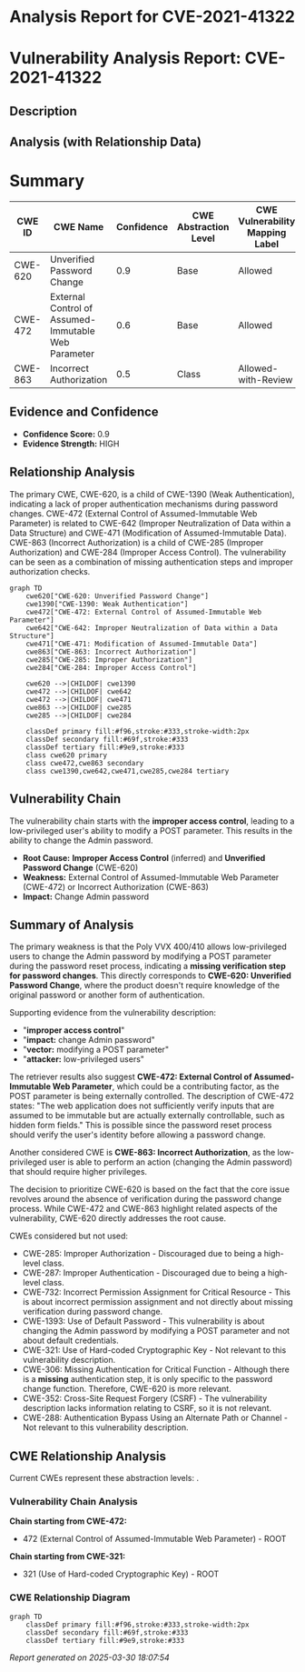 # Analysis Report for CVE-2021-41322

# Vulnerability Analysis Report: CVE-2021-41322

## Description



## Analysis (with Relationship Data)

# Summary
| CWE ID | CWE Name | Confidence | CWE Abstraction Level | CWE Vulnerability Mapping Label | CWE-Vulnerability Mapping Notes |
|---|---|---|---|---|---|
| CWE-620 | Unverified Password Change | 0.9 | Base | Allowed | Primary CWE |
| CWE-472 | External Control of Assumed-Immutable Web Parameter | 0.6 | Base | Allowed | Secondary Candidate |
| CWE-863 | Incorrect Authorization | 0.5 | Class | Allowed-with-Review | Secondary Candidate |

## Evidence and Confidence

*   **Confidence Score:** 0.9
*   **Evidence Strength:** HIGH

## Relationship Analysis
The primary CWE, CWE-620, is a child of CWE-1390 (Weak Authentication), indicating a lack of proper authentication mechanisms during password changes. CWE-472 (External Control of Assumed-Immutable Web Parameter) is related to CWE-642 (Improper Neutralization of Data within a Data Structure) and CWE-471 (Modification of Assumed-Immutable Data). CWE-863 (Incorrect Authorization) is a child of CWE-285 (Improper Authorization) and CWE-284 (Improper Access Control). The vulnerability can be seen as a combination of missing authentication steps and improper authorization checks.

```mermaid
graph TD
    cwe620["CWE-620: Unverified Password Change"]
    cwe1390["CWE-1390: Weak Authentication"]
    cwe472["CWE-472: External Control of Assumed-Immutable Web Parameter"]
    cwe642["CWE-642: Improper Neutralization of Data within a Data Structure"]
    cwe471["CWE-471: Modification of Assumed-Immutable Data"]
    cwe863["CWE-863: Incorrect Authorization"]
    cwe285["CWE-285: Improper Authorization"]
    cwe284["CWE-284: Improper Access Control"]
    
    cwe620 -->|CHILDOF| cwe1390
    cwe472 -->|CHILDOF| cwe642
    cwe472 -->|CHILDOF| cwe471
    cwe863 -->|CHILDOF| cwe285
    cwe285 -->|CHILDOF| cwe284

    classDef primary fill:#f96,stroke:#333,stroke-width:2px
    classDef secondary fill:#69f,stroke:#333
    classDef tertiary fill:#9e9,stroke:#333
    class cwe620 primary
    class cwe472,cwe863 secondary
    class cwe1390,cwe642,cwe471,cwe285,cwe284 tertiary
```

## Vulnerability Chain
The vulnerability chain starts with the **improper access control**, leading to a low-privileged user's ability to modify a POST parameter. This results in the ability to change the Admin password.
- **Root Cause:** **Improper Access Control** (inferred) and **Unverified Password Change** (CWE-620)
- **Weakness:** External Control of Assumed-Immutable Web Parameter (CWE-472) or Incorrect Authorization (CWE-863)
- **Impact:** Change Admin password

## Summary of Analysis
The primary weakness is that the Poly VVX 400/410 allows low-privileged users to change the Admin password by modifying a POST parameter during the password reset process, indicating a **missing verification step for password changes**. This directly corresponds to **CWE-620: Unverified Password Change**, where the product doesn't require knowledge of the original password or another form of authentication.

Supporting evidence from the vulnerability description:
- "**improper access control**"
- "**impact:** change Admin password"
- "**vector:** modifying a POST parameter"
- "**attacker:** low-privileged users"

The retriever results also suggest **CWE-472: External Control of Assumed-Immutable Web Parameter**, which could be a contributing factor, as the POST parameter is being externally controlled. The description of CWE-472 states: "The web application does not sufficiently verify inputs that are assumed to be immutable but are actually externally controllable, such as hidden form fields." This is possible since the password reset process should verify the user's identity before allowing a password change.

Another considered CWE is **CWE-863: Incorrect Authorization**, as the low-privileged user is able to perform an action (changing the Admin password) that should require higher privileges.

The decision to prioritize CWE-620 is based on the fact that the core issue revolves around the absence of verification during the password change process. While CWE-472 and CWE-863 highlight related aspects of the vulnerability, CWE-620 directly addresses the root cause.

CWEs considered but not used:
- CWE-285: Improper Authorization - Discouraged due to being a high-level class.
- CWE-287: Improper Authentication - Discouraged due to being a high-level class.
- CWE-732: Incorrect Permission Assignment for Critical Resource - This is about incorrect permission assignment and not directly about missing verification during password change.
- CWE-1393: Use of Default Password - This vulnerability is about changing the Admin password by modifying a POST parameter and not about default credentials.
- CWE-321: Use of Hard-coded Cryptographic Key - Not relevant to this vulnerability description.
- CWE-306: Missing Authentication for Critical Function - Although there is a **missing** authentication step, it is only specific to the password change function. Therefore, CWE-620 is more relevant.
- CWE-352: Cross-Site Request Forgery (CSRF) - The vulnerability description lacks information relating to CSRF, so it is not relevant.
- CWE-288: Authentication Bypass Using an Alternate Path or Channel - Not relevant to this vulnerability description.


## CWE Relationship Analysis

Current CWEs represent these abstraction levels: .


### Vulnerability Chain Analysis

**Chain starting from CWE-472:**
- 472 (External Control of Assumed-Immutable Web Parameter) - ROOT


**Chain starting from CWE-321:**
- 321 (Use of Hard-coded Cryptographic Key) - ROOT



### CWE Relationship Diagram

```mermaid
graph TD
    classDef primary fill:#f96,stroke:#333,stroke-width:2px
    classDef secondary fill:#69f,stroke:#333
    classDef tertiary fill:#9e9,stroke:#333
```



*Report generated on 2025-03-30 18:07:54*
